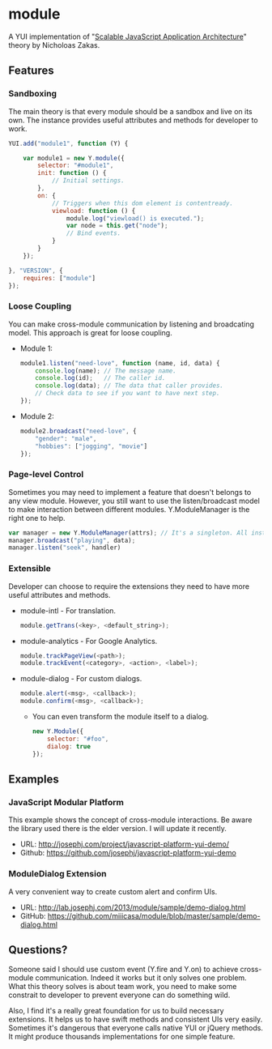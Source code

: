module
======

A YUI implementation of "[Scalable JavaScript Application Architecture](http://www.slideshare.net/nzakas/scalable-javascript-application-architecture)" theory by Nicholoas Zakas. 

## Features

### Sandboxing

The main theory is that every module should be a sandbox and live on its own.
The instance provides useful attributes and methods for developer to work.

```javascript
YUI.add("module1", function (Y) {

    var module1 = new Y.module({
        selector: "#module1",
        init: function () {
            // Initial settings.
        },
        on: {
            // Triggers when this dom element is contentready.
            viewload: function () {
                module.log("viewload() is executed.");
                var node = this.get("node");
                // Bind events.
            }
        }
    });

}, "VERSION", {
    requires: ["module"]
});
```

### Loose Coupling

You can make cross-module communication by listening and broadcating model.
This approach is great for loose coupling. 

* Module 1:

    ```javascript
    module1.listen("need-love", function (name, id, data) {
        console.log(name); // The message name.
        console.log(id);   // The caller id.
        console.log(data); // The data that caller provides.
        // Check data to see if you want to have next step.
    });
    ```

* Module 2:

    ```javascript
    module2.broadcast("need-love", {
        "gender": "male",
        "hobbies": ["jogging", "movie"]
    });
    ```

### Page-level Control

Sometimes you may need to implement a feature that doesn't belongs to any view module.
However, you still want to use the listen/broadcast model to make interaction between different modules.
Y.ModuleManager is the right one to help.

```javascript
var manager = new Y.ModuleManager(attrs); // It's a singleton. All instances are the same.
manager.broadcast("playing", data);
manager.listen("seek", handler)
```

### Extensible

Developer can choose to require the extensions they need to have more useful attributes and methods.

* module-intl - For translation.

    ```javascript
    module.getTrans(<key>, <default_string>);
    ```
* module-analytics - For Google Analytics.

    ```javascript
    module.trackPageView(<path>);
    module.trackEvent(<category>, <action>, <label>);
    ```
* module-dialog - For custom dialogs.

    ```javascript
    module.alert(<msg>, <callback>);
    module.confirm(<msg>, <callback>);
    ```
  * You can even transform the module itself to a dialog.      
    
    ```javascript
    new Y.Module({
        selector: "#foo",
        dialog: true
    });
    ```

## Examples

### JavaScript Modular Platform

This example shows the concept of cross-module interactions.
Be aware the library used there is the elder version. 
I will update it recently.

* URL: http://josephj.com/project/javascript-platform-yui-demo/
* Github: https://github.com/josephj/javascript-platform-yui-demo

### ModuleDialog Extension

A very convenient way to create custom alert and confirm UIs.

* URL: http://lab.josephj.com/2013/module/sample/demo-dialog.html
* GitHub: https://github.com/miiicasa/module/blob/master/sample/demo-dialog.html

## Questions?

Someone said I should use custom event (Y.fire and Y.on) to achieve cross-module communication. 
Indeed it works but it only solves one problem. What this theory solves is about team work,
you need to make some constrait to developer to prevent everyone can do something wild. 

Also, I find it's a really great foundation for us to build necessary extensions. 
It helps us to have swift methods and consistent UIs very easily.
Sometimes it's dangerous that everyone calls native YUI or jQuery methods.
It might produce thousands implementations for one simple feature.
